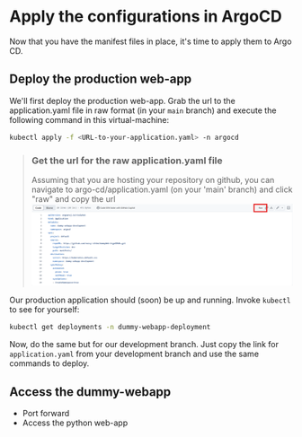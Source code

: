 # Apply the configurations in ArgoCD
Now that you have the manifest files in place, it's time to apply them to Argo CD.

## Deploy the production web-app
We'll first deploy the production web-app. Grab the url to the application.yaml file in raw format (in your `main` branch) and execute the following command in this virtual-machine:
```bash
kubectl apply -f <URL-to-your-application.yaml> -n argocd
```
> ### Get the url for the raw application.yaml file
>Assuming that you are hosting your repository on github, you can navigate to argo-cd/application.yaml (on your 'main' branch) and click "raw" and copy the url
><img src="./gitRawLink.png" style="width: 700px">

Our production application should (soon) be up and running. Invoke `kubectl` to see for yourself:
```bash
kubectl get deployments -n dummy-webapp-deployment
```

Now, do the same but for our development branch. Just copy the link for `application.yaml` from your development branch and use the same commands to deploy.

## Access the dummy-webapp
- Port forward
- Access the python web-app